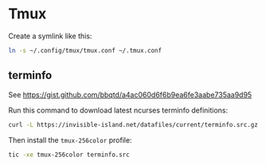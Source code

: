 # Tmux

Create a symlink like this:

```sh
ln -s ~/.config/tmux/tmux.conf ~/.tmux.conf
```

## terminfo

See https://gist.github.com/bbqtd/a4ac060d6f6b9ea6fe3aabe735aa9d95

Run this command to download latest ncurses terminfo definitions:

``` sh
curl -L https://invisible-island.net/datafiles/current/terminfo.src.gz | gunzip > terminfo.src
```

Then install the `tmux-256color` profile:

``` sh
tic -xe tmux-256color terminfo.src
```
